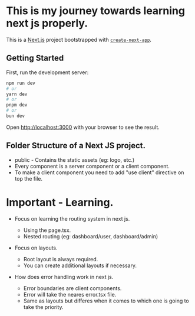 # This is my journey towards learning next js properly.

This is a [Next.js](https://nextjs.org) project bootstrapped with [`create-next-app`](https://nextjs.org/docs/app/api-reference/cli/create-next-app).

## Getting Started

First, run the development server:

```bash
npm run dev
# or
yarn dev
# or
pnpm dev
# or
bun dev
```

Open [http://localhost:3000](http://localhost:3000) with your browser to see the result.

## Folder Structure of a Next JS project.

- public - Contains the static assets (eg: logo, etc.)
- Every component is a server component or a client component.
- To make a client component you need to add "use client" directive on top the file.

# Important - Learning.

- Focus on learning the routing system in next js.
    - Using the page.tsx.
    - Nested routing (eg: dashboard/user, dashboard/admin)

- Focus on layouts.
    - Root layout is always required.
    - You can create additional layouts if necessary.

- How does error handling work in next js.
    - Error boundaries are client components.
    - Error will take the neares error.tsx file.
    - Same as layouts but differes when it comes to which one is going to take the priority.


